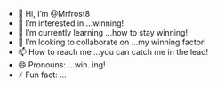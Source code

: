 - 👋 Hi, I’m @Mrfrost8
- 👀 I’m interested in ...winning!
- 🌱 I’m currently learning ...how to stay winning!
- 💞️ I’m looking to collaborate on ...my winning factor!
- 📫 How to reach me ...you can catch me in the lead!
- 😄 Pronouns: ...win..ing!
- ⚡ Fun fact: ...

<!---
Mrfrost8/Mrfrost8 is a ✨ special ✨ repository because its `README.md` (this file) appears on your GitHub profile.
You can click the Preview link to take a look at your changes.
--->
